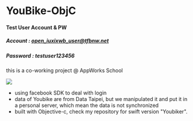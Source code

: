 # YouBike-ObjC


#### Test User Account & PW
##### Account : open_iuxixwb_user@tfbnw.net
##### Password : testuser123456

this is a co-working project @ AppWorks School

![](http://i.imgur.com/P9PrGgn.gif)

* using facebook SDK to deal with login 
* data of Youbike are from Data Taipei, but we manipulated it and put it in a personal server, which mean the data is not synchronized 
* built with Objective-c, check my repository for swift version "Youbiker".
